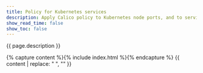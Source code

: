 ```yaml
---
title: Policy for Kubernetes services
description: Apply Calico policy to Kubernetes node ports, and to services that are exposed externally as cluster IPs.
show_read_time: false
show_toc: false
---
```


{{ page.description }}

{% capture content %}{% include index.html %}{% endcapture %}
{{ content | replace: "    ", "" }}
